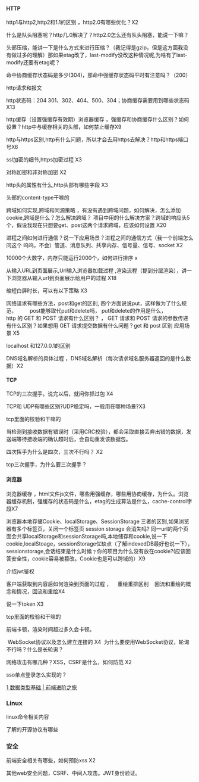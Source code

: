 #### HTTP

http1与http2,http2和1.1的区别 ，http2.0有哪些优化？X2

什么是队头阻塞呢？http几.0解决了？http2.0怎么还有队头阻塞，能说一下嘛？

头部压缩，能讲一下是什么方式来进行压缩？（我记得是gzip，但是这方面我没有做过多的理解）那如果etag改了，last-modify没改这种情况呢,为啥有了last-modify还要有etag呢？

 命中协商缓存状态码是多少(304)，那命中强缓存状态码平时有注意吗？（200）

http请求和报文

http状态码：204 301、302、404、500、304；协商缓存需要用到哪些状态码X13

http缓存（设置强缓存有效期）浏览器缓存 ，强缓存和协商缓存什么区别？如何设置？http中与缓存相关的头部，如何禁止缓存X9

http与https区别,http有什么问题，所以才会去用https去解决？http和https端口号X6

ssl加密的细节,https加密过程 X3

对称加密和非对称加密 X2

http头的属性有什么,http头部有哪些字段 X3

头部的content-type干嘛的

跨域如何实现,跨域和同源策略 ，有没有遇到跨域问题，如何解决，怎么添加cookie,跨域是什么？怎么解决跨域？ 项目中用的什么解决方案？跨域的响应头5个，假设我现在只想要get、post这两个请求跨域，应该如何设置 X20

进程之间如何进行通信？说一下应用场景？进程之间的通信方式（我一个前端怎么问这个 呜呜，不会）管道、消息队列、共享内存、信号量、信号、socket X2

10000个大数字，内存只能运行2000个，如何进行排序 x

从输入URL到页面展示,Url输入浏览器加载过程 ,渲染流程（提到分层渲染），讲一下浏览器从输入url到页面展示给用户的过程 X18

缩短白屏时长，可以有以下策略 X3

网络请求有哪些方法，post和get的区别, 四个方面说说put，这样做为了什么规范，         post能够取代put和delete吗， put和delete的作用是什么，http 的 GET 和 POST 请求有什么区别？ ， GET 请求和 POST 请求的参数传递有什么区别？如果想用 GET 请求提交数据有什么问题？get 和 post 区别 应用场景 X5

localhost 和127.0.0.1的区别

DNS域名解析的具体过程 ，DNS域名解析（每次请求域名服务器返回的是什么数据）X2

#### TCP

TCP的三次握手，说完以后，就问你抓过包 X4

TCP和 UDP有哪些区别?UDP稳定吗，一般用在哪种场景?X3

tcp里面的校验和干嘛的

当检测到接收数据有错误时（采用CRC校验），都会采取直接丢弃出错的数据，发送端等待接收端的确认超时后，会自动重发该数据包。

四次挥手为什么是四次，三次不行吗？ X2

tcp三次握手，为什么要三次握手？

#### 浏览器

浏览器缓存  ，html文件js文件，哪些用强缓存，哪些用协商缓存，为什么。浏览器缓存机制，强缓存的状态码是什么，etag的生成算法是什么，cache-control字段X7

浏览器本地存储Cookie、localStorage、SessionStorage 三者的区别,如果浏览器有多个标签页，关闭一个标签页 session storage 会消失吗? 同一url的两个页面会共享localStorage和sessionStorage吗,本地储存和cookie,说一下cookie,localStoage，sessionStorage优缺点（了解indexedDB最好也说一下），sessionstorage,会话结束是什么时候﹖你的项目为什么没有放在cookie?(应该回答安全性，cookie容易被篡改。Cookie也是可以跨域的）X9

介绍jwt鉴权

客户端获取到内容后如何渲染到页面的过程 ，    重绘重排区别    回流和重绘的概念和情况，回流和重绘X4

说一下token  X3

tcp里面的校验和干嘛的

前端卡顿，渲染时间超过多久会卡顿。

 WebSocket协议以及怎么建立连接的  X4
 为什么要使用WebSocket协议，轮询不行吗？什么是长轮询？

网络攻击有哪几种？XSS，CSRF是什么，如何防范 X2

sso单点登录怎么实现的？



[1 数据类型基础 | 前端进阶之旅](https://interview.poetries.top/docs/excellent-docs/3-JS%E6%A8%A1%E5%9D%97.html#_20-%E5%AE%9A%E6%97%B6%E5%99%A8)

### Linux

linux命令相关内容

了解的开源协议有哪些

### 安全

前端安全相关有哪些，如何预防xss X2

其他web安全问题，CSRF、中间人攻击。JWT身份验证。
